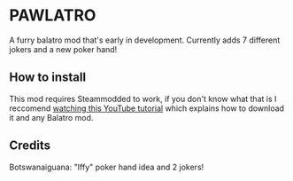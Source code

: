 # PAWLATRO

A furry balatro mod that's early in development. Currently adds 7 different jokers and a new poker hand!

## How to install

This mod requires Steammodded to work, if you don't know what that is I reccomend [watching this YouTube tutorial](https://www.youtube.com/watch?v=VY2LnRYWm5Y) which explains how to download it and any Balatro mod.

## Credits

Botswanaiguana: "Iffy" poker hand idea and 2 jokers!
